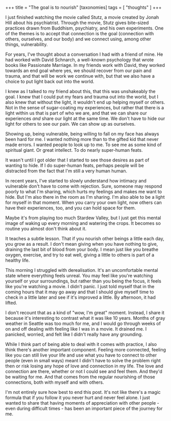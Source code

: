 +++
title = "The goal is to nourish"
[taxonomies]
tags = [ "thoughts" ]
+++

I just finished watching the movie called Stutz, a movie created by Jonah Hill about his psychiatrist. Through the movie, Stutz gives bite-sized practices drawn from Buddhism, psychiatry, and his own experiments. One of the themes is to accept that connection is the goal (connection with others, ourselves, and our body) and we connect using, among other things, vulnerability.

For years, I've thought about a conversation I had with a friend of mine. He had worked with David Schnarch, a well-known psychology that wrote books like Passionate Marriage. In my friends work with David, they worked towards an end goal where yes, we should recover from our pain and trauma, and that will be work we continue with, but that we also have a choice to put light back out into the world.

I knew as I talked to my friend about this, that this was unshakeably the goal. I knew that I could put my fears and trauma out into the world, but I also knew that without the light, it wouldn't end up helping myself or others. Not in the sense of sugar-coating my experiences, but rather that there is a light within us that is part of who we are, and that we can share our experiences *and* share our light at the same time. We don't have to hide our light for others to see our pain. We can show up as ourselves.

Showing up, being vulnerable, being willing to fall on my face has always been hard for me. I wanted nothing more than to the gifted kid that never made errors. I wanted people to look up to me. To see me as some kind of spiritual giant. Or great intellect. To do nearly super-human feats.

It wasn't until I got older that I started to see those desires as part of wanting to hide. If I do super-human feats, perhaps people will be distracted from the fact that I'm still a very human human.

In recent years, I've started to slowly understand how intimacy and vulnerable don't have to come with rejection. Sure, someone may respond poorly to what I'm sharing, which hurts my feelings and makes me want to hide. But I'm also there in the room as I'm sharing. I'm also able to be a light for myself in that moment. When you carry your own light, now others can have their experiences, too, and you can hold space for them.

Maybe it's from playing too much Stardew Valley, but I just get this mental image of waking up every morning and watering the crops. It becomes so routine you almost don't think about it.

It teaches a subtle lesson. That if you nourish other beings a little each day, you grow as a result. I don't mean giving when you have nothing to give, draining the last bit of blood from your body. I mean just like you breathe oxygen, exercise, and try to eat well, giving a little to others is part of a healthy life.

This morning I struggled with derealisation. It's an uncomfortable mental state where everything feels unreal. You may feel like you're watching yourself or your surroundings, but rather than you being the focus, it feels like you're watching a movie. I didn't panic. I just told myself that in the coming hours that it may go away and that I should give myself time to check in a little later and see if it's improved a little. By afternoon, it had lifted.

I don't recount that as a kind of "wow, I'm great" moment. Instead, I share it because it's interesting to contrast what it was like 10 years. Months of gray weather in Seattle was too much for me, and I would go through weeks of on and off dealing with feeling like I was in a movie. It drained me. I panicked, worried, and felt like I didn't really have any grounding.

While I think part of being able to deal with it comes with practice, I also think there's another important component. Feeling more connected, feeling like you can still live your life and use what you have to connect to other people (even in small ways) meant I didn't have to solve the problem right then or risk losing any hope of love and connection in my life. The love and connection are there, whether or not I could see and feel them. And they'd be waiting for me. And that comes from the regular nourishing of those connections, both with myself and with others.

I'm not entirely sure how best to end this post. It's not like there's a magic formula that if you follow it you never hurt and never feel alone. I just wanted to share that having moments of appreciation with other people - even during difficult times - has been an important piece of the journey for me.